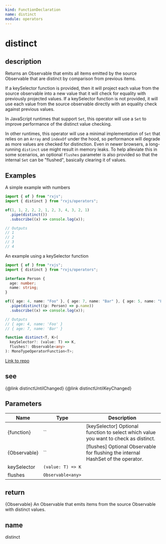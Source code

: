 ```yaml
---
kind: FunctionDeclaration
name: distinct
module: operators
---
```


# distinct

## description

Returns an Observable that emits all items emitted by the source Observable that are distinct by comparison from previous items.

If a keySelector function is provided, then it will project each value from the source observable into a new value that it will
check for equality with previously projected values. If a keySelector function is not provided, it will use each value from the
source observable directly with an equality check against previous values.

In JavaScript runtimes that support `Set`, this operator will use a `Set` to improve performance of the distinct value checking.

In other runtimes, this operator will use a minimal implementation of `Set` that relies on an `Array` and `indexOf` under the
hood, so performance will degrade as more values are checked for distinction. Even in newer browsers, a long-running `distinct`
use might result in memory leaks. To help alleviate this in some scenarios, an optional `flushes` parameter is also provided so
that the internal `Set` can be "flushed", basically clearing it of values.

## Examples

A simple example with numbers

```ts
import { of } from "rxjs";
import { distinct } from "rxjs/operators";

of(1, 1, 2, 2, 2, 1, 2, 3, 4, 3, 2, 1)
  .pipe(distinct())
  .subscribe((x) => console.log(x));

// Outputs
// 1
// 2
// 3
// 4
```

An example using a keySelector function

```ts
import { of } from "rxjs";
import { distinct } from "rxjs/operators";

interface Person {
  age: number;
  name: string;
}

of({ age: 4, name: "Foo" }, { age: 7, name: "Bar" }, { age: 5, name: "Foo" })
  .pipe(distinct((p: Person) => p.name))
  .subscribe((x) => console.log(x));

// Outputs
// { age: 4, name: 'Foo' }
// { age: 7, name: 'Bar' }
```

```ts
function distinct<T, K>(
  keySelector?: (value: T) => K,
  flushes?: Observable<any>
): MonoTypeOperatorFunction<T>;
```

[Link to repo](https://github.com/ReactiveX/rxjs/blob/master/src/internal/operators/distinct.ts#L75-L78)

## see

{@link distinctUntilChanged}
{@link distinctUntilKeyChanged}

## Parameters

| Name         | Type              | Description                                                                          |
| ------------ | ----------------- | ------------------------------------------------------------------------------------ |
| {function}   | ``                | [keySelector] Optional function to select which value you want to check as distinct. |
| {Observable} | ``                | [flushes] Optional Observable for flushing the internal HashSet of the operator.     |
| keySelector  | `(value: T) => K` |                                                                                      |
| flushes      | `Observable<any>` |                                                                                      |

## return

{Observable} An Observable that emits items from the source Observable with distinct values.

## name

distinct
